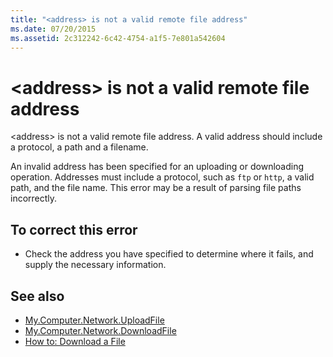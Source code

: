 ```yaml
---
title: "<address> is not a valid remote file address"
ms.date: 07/20/2015
ms.assetid: 2c312242-6c42-4754-a1f5-7e801a542604
---
```

# \<address> is not a valid remote file address
\<address> is not a valid remote file address. A valid address should include a protocol, a path and a filename.  
  
 An invalid address has been specified for an uploading or downloading operation. Addresses must include a protocol, such as `ftp` or `http`, a valid path, and the file name. This error may be a result of parsing file paths incorrectly.  
  
## To correct this error  
  
-   Check the address you have specified to determine where it fails, and supply the necessary information.  
  
## See also
- [My.Computer.Network.UploadFile](xref:Microsoft.VisualBasic.Devices.Network.UploadFile%2A)
- [My.Computer.Network.DownloadFile](xref:Microsoft.VisualBasic.Devices.Network.DownloadFile%2A)
- [How to: Download a File](../../visual-basic/developing-apps/programming/computer-resources/how-to-download-a-file.md)

